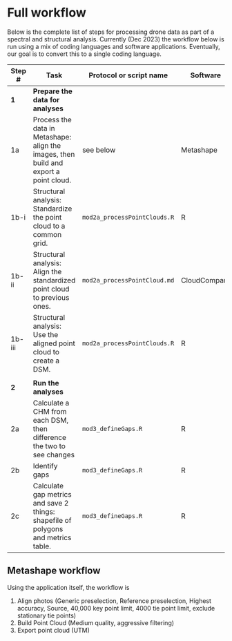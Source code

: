 # Full workflow
Below is the complete list of steps for processing drone data as part of a spectral and structural analysis. Currently (Dec 2023) the workflow below is run using a mix of coding languages and software applications. Eventually, our goal is to convert this to a single coding language.

|Step # | Task | Protocol or script name | Software 
|---|---|---|---|
**1** | **Prepare the data for analyses**
1a | Process the data in Metashape: align the images, then build and export a point cloud. | see below | Metashape
1b-i | Structural analysis: Standardize the point cloud to a common grid. | `mod2a_processPointClouds.R` | R
1b-ii | Structural analysis: Align the standardized point cloud to previous ones. | `mod2a_processPointCloud.md` | CloudCompare 
1b-iii | Structural analysis: Use the aligned point cloud to create a DSM. | `mod2a_processPointClouds.R` | R
| | | | |
**2** | **Run the analyses**
2a | Calculate a CHM from each DSM, then difference the two to see changes | `mod3_defineGaps.R` | R
2b | Identify gaps | `mod3_defineGaps.R` | R
2c | Calculate gap metrics and save 2 things: shapefile of polygons and metrics table. | `mod3_defineGaps.R` | R

## Metashape workflow
Using the application itself, the workflow is
1. Align photos (Generic preselection, Reference preselection, Highest accuracy, Source, 40,000 key point limit, 4000 tie point limit, exclude stationary tie points)
2. Build Point Cloud (Medium quality, aggressive filtering)
3. Export point cloud (UTM)
